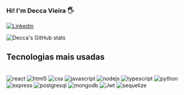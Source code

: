 ### Hi! I'm Decca Vieira 🖐️

[![Linkedin](https://img.shields.io/badge/LinkedIn-0077B5?style=for-the-badge&logo=linkedin&logoColor=white)](https://www.linkedin.com/in/andreia-vieira-gomes/)

![Decca's GitHub stats](https://github-readme-stats.vercel.app/api?username=DeccaVieira&show_icons=true&theme=radical)

## Tecnologias mais usadas

<div style="display: inline_block"><br/>
<img align="center" alt="react" 
src="https://img.shields.io/badge/React-20232A?style=for-the-badge&logo=react&logoColor=61DAFB"/> 
<img align="center" alt="html5" 
src="https://img.shields.io/badge/HTML5-E34F26?style=for-the-badge&logo=html5&logoColor=white"/> 
<img align="center" alt="css" src="https://img.shields.io/badge/CSS3-1572B6?style=for-the-badge&logo=css3&logoColor=white"/> 
<img align="center" alt="javascript" src="https://img.shields.io/badge/JavaScript-F7DF1E?style=for-the-badge&logo=javascript&logoColor=black"/> 
<img align="center" alt="nodejs" src="https://img.shields.io/badge/Node.js-43853D?style=for-the-badge&logo=node.js&logoColor=white"/> 
<img align="center" alt="typescript" src="https://img.shields.io/badge/TypeScript-007ACC?style=for-the-badge&logo=typescript&logoColor=white"/> 
<img align="center" alt="python" src="https://img.shields.io/badge/Python-14354C?style=for-the-badge&logo=python&logoColor=white"/> 
<img align="center" alt="express" src="https://img.shields.io/badge/Express.js-404D59?style=for-the-badge"/> 
<img align="center" alt="postgresql" src="https://img.shields.io/badge/PostgreSQL-316192?style=for-the-badge&logo=postgresql&logoColor=white"/> 
<img align="center" alt="mongodb" src="https://img.shields.io/badge/MongoDB-4EA94B?style=for-the-badge&logo=mongodb&logoColor=white"/> 
<img align="center" alt="Jwt" src="https://img.shields.io/badge/json%20web%20tokens-323330?style=for-the-badge&logo=json-web-tokens&logoColor=pink"/> 
<img align="center" alt="sequelize" src="https://img.shields.io/badge/sequelize-323330?style=for-the-badge&logo=sequelize&logoColor=blue"/> 
</div>

